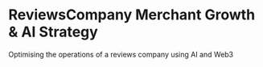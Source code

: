 # ReviewsCompany Merchant Growth & AI Strategy 
Optimising the operations of a reviews company using AI and Web3
